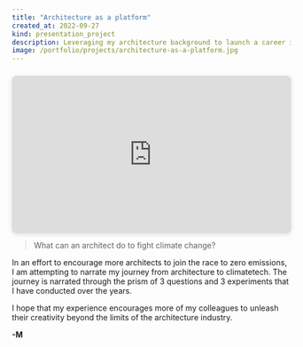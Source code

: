 ```yaml
---
title: "Architecture as a platform"
created_at: 2022-09-27
kind: presentation_project
description: Leveraging my architecture background to launch a career in climatetech.
image: /portfolio/projects/architecture-as-a-platform.jpg
---
```


<div style="position: relative; width: 100%; height: 0; padding-top: 56.2500%;
 padding-bottom: 0; box-shadow: 0 2px 8px 0 rgba(63,69,81,0.16); margin-top: 1.6em; margin-bottom: 0.9em; overflow: hidden;
 border-radius: 8px; will-change: transform;">
  <iframe loading="lazy" style="position: absolute; width: 100%; height: 100%; top: 0; left: 0; border: none; padding: 0;margin: 0;"
    src="https:&#x2F;&#x2F;www.canva.com&#x2F;design&#x2F;DAFTRsEvblw&#x2F;view?embed" allowfullscreen="allowfullscreen" allow="fullscreen">
  </iframe>
</div>

> What can an architect do to fight climate change?

In an effort to encourage more architects to join the race to zero emissions, I am attempting
to narrate my journey from architecture to climatetech. The journey is narrated through the prism
of 3 questions and 3 experiments that I have conducted over the years.

I hope that my experience encourages more of my colleagues to unleash their creativity beyond
the limits of the architecture industry.

**-M**
